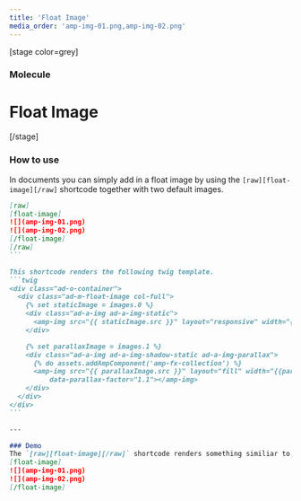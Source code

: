 ```yaml
---
title: 'Float Image'
media_order: 'amp-img-01.png,amp-img-02.png'
---
```


[stage color=grey]
### Molecule
# Float Image
[/stage]

### How to use
In documents you can simply add in a float image by using the `[raw][float-image][/raw]` shortcode together with two default images.
````markdown
[raw]
[float-image]
![](amp-img-01.png)
![](amp-img-02.png)
[/float-image]
[/raw]
```

This shortcode renders the following twig template.
```twig
<div class="ad-o-container">
  <div class="ad-m-float-image col-full">
    {% set staticImage = images.0 %}
    <div class="ad-a-img ad-a-img-static">
      <amp-img src="{{ staticImage.src }}" layout="responsive" width="{{staticImage.width}}" height="{{staticImage.width}}" alt="{{ staticImage.alt}}"></amp-img>
    </div>

    {% set parallaxImage = images.1 %}
    <div class="ad-a-img ad-a-img-shadow-static ad-a-img-parallax">
      {% do assets.addAmpComponent('amp-fx-collection') %}
      <amp-img src="{{ parallaxImage.src }}" layout="fill" width="{{parallaxImage.width}}" height="{{parallaxImage.width}}" alt="{{ parallaxImage.alt}}" amp-fx="parallax"
		  data-parallax-factor="1.1"></amp-img>
    </div>
  </div>
</div>
```

---

### Demo
The `[raw][float-image][/raw]` shortcode renders something similiar to the following
[float-image]
![](amp-img-01.png)
![](amp-img-02.png)
[/float-image]
